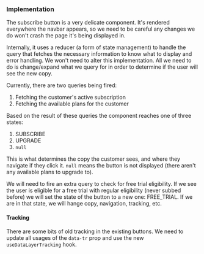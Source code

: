 ### Implementation
The subscribe button is a very delicate component. It's rendered everywhere the navbar appears, so we need to be careful any changes we do won't crash the page it's being displayed in.

Internally, it uses a reducer (a form of state management) to handle the query that fetches the necessary information to know what to display and error handling. We won't need to alter this implementation. All we need to do is change/expand what we query for in order to determine if the user will see the new copy.

Currently, there are two queries being fired:
1. Fetching the customer's active subscription
2. Fetching the available plans for the customer

Based on the result of these queries the component reaches one of three states:
1. SUBSCRIBE
2. UPGRADE
3. `null`

This is what determines the copy the customer sees, and where they navigate if they click it. `null` means the button is not displayed (there aren't any available plans to upgrade to). 

We will need to fire an extra query to check for free trial eligibility. If we see the user is eligible for a free trial with regular eligibility (never subbed before) we will set the state of the button to a new one: FREE_TRIAL. If we are in that state, we will hange copy, navigation, tracking, etc.

#### Tracking
There are some bits of old tracking in the existing buttons. We need to update all usages of the `data-tr` prop and use the new `useDataLayerTracking` hook.